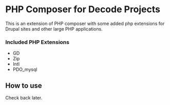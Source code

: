 PHP Composer for Decode Projects
===

This is an extension of PHP composer with some added php extensions for Drupal
sites and other large PHP applications.

### Included PHP Extensions
* GD
* Zip
* Intl
* PDO_mysql

## How to use
Check back later.
